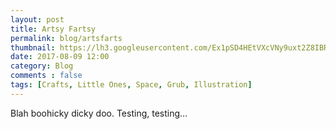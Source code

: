 ```yaml
---
layout: post
title: Artsy Fartsy
permalink: blog/artsfarts
thumbnail: https://lh3.googleusercontent.com/Ex1pSD4HEtVXcVNy9uxt2Z8IBREfKmtAprBJX0YMXny8A7y64fRDuKtzTAMOPSFd2YhrMyvmy3IHh8xe=s220-rw
date: 2017-08-09 12:00
category: Blog
comments : false
tags: [Crafts, Little Ones, Space, Grub, Illustration]
---
```


Blah boohicky dicky doo. Testing, testing...
